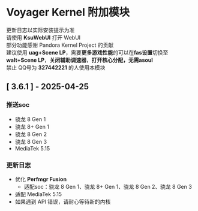 # Voyager Kernel 附加模块
更新日志以实际安装提示为准  
请使用 **KsuWebUI** 打开 WebUI  
部分功能感谢 Pandora Kernel Project 的贡献  
建议使用 **uag+Scene LP**，需要**更多游戏性能**的可以在**fas设置**切换至**walt+Scene LP**，**关闭辅助调速器**，**打开核心分配，无需asoul**  
禁止 QQ号为 **327442221** 的人使用本模块

## [ 3.6.1 ] - 2025-04-25

### 推送soc

- 骁龙 8 Gen 1
- 骁龙 8+ Gen 1
- 骁龙 8 Gen 2
- 骁龙 8 Gen 3
- MediaTek 5.15

### 更新日志

- 优化 **Perfmgr Fusion**
    - 适配soc：骁龙 8 Gen 1、骁龙 8+ Gen 1、骁龙 8 Gen 2、骁龙 8 Gen 3
- 适配 MediaTek 5.15
- 如果遇到 API 错误，请耐心等待新的内核

